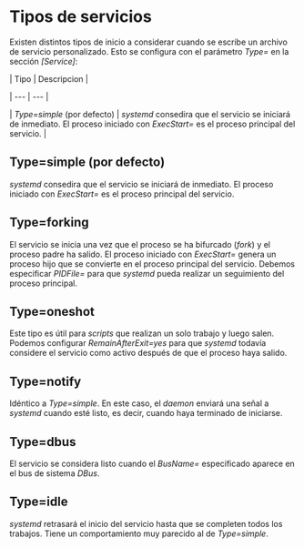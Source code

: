 
# Tipos de servicios

Existen distintos tipos de inicio a considerar cuando se escribe un archivo de servicio personalizado. Esto se configura con el parámetro _Type=_ en la sección _[Service]_:

| Tipo | Descripcion |

| --- | --- |

| _Type=simple_ (por defecto) | _systemd_ consedira que el servicio se iniciará de inmediato. El proceso iniciado con _ExecStart=_ es el proceso principal del servicio. |


## Type=simple (por defecto)

_systemd_ consedira que el servicio se iniciará de inmediato. El proceso iniciado con _ExecStart=_ es el proceso principal del servicio.


## Type=forking

El servicio se inicia una vez que el proceso se ha bifurcado (_fork_) y el proceso padre ha salido. El proceso iniciado con _ExecStart=_ genera un proceso hijo que se convierte en el proceso principal del servicio. Debemos especificar _PIDFile=_ para que _systemd_ pueda realizar un seguimiento del proceso principal.


## Type=oneshot

Este tipo es útil para _scripts_ que realizan un solo trabajo y luego salen. Podemos configurar _RemainAfterExit=yes_ para que _systemd_ todavía considere el servicio como activo después de que el proceso haya salido.


## Type=notify

Idéntico a _Type=simple_. En este caso, el _daemon_ enviará una señal a _systemd_ cuando esté listo, es decir, cuando haya terminado de iniciarse.


## Type=dbus

El servicio se considera listo cuando el _BusName=_ especificado aparece en el bus de sistema _DBus_.


## Type=idle

_systemd_ retrasará el inicio del servicio hasta que se completen todos los trabajos. Tiene un comportamiento muy parecido al de _Type=simple_.

